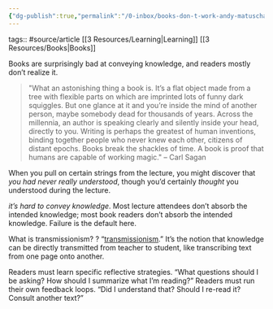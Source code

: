 ```yaml
---
{"dg-publish":true,"permalink":"/0-inbox/books-don-t-work-andy-matuschak/"}
---
```


tags:: #source/article [[3 Resources/Learning\|Learning]] [[3 Resources/Books\|Books]]

Books are surprisingly bad at conveying knowledge, and readers mostly don’t realize it.

> "What an astonishing thing a book is. It’s a flat object made from a tree with flexible parts on which are imprinted lots of funny dark squiggles. But one glance at it and you’re inside the mind of another person, maybe somebody dead for thousands of years. Across the millennia, an author is speaking clearly and silently inside your head, directly to you. Writing is perhaps the greatest of human inventions, binding together people who never knew each other, citizens of distant epochs. Books break the shackles of time. A book is proof that humans are capable of working magic." – Carl Sagan

When you pull on certain strings from the lecture, you might discover that _you had never really understood_, though you’d certainly _thought_ you understood during the lecture.

_it’s hard to convey knowledge_. Most lecture attendees don’t absorb the intended knowledge; most book readers don’t absorb the intended knowledge. Failure is the default here.

What is transmissionism?
?
“[transmissionism](https://en.wiktionary.org/wiki/transmissionism).” It’s the notion that knowledge can be directly transmitted from teacher to student, like transcribing text from one page onto another.

Readers must learn specific reflective strategies. “What questions should I be asking? How should I summarize what I’m reading?” Readers must run their own feedback loops. “Did I understand that? Should I re-read it? Consult another text?”